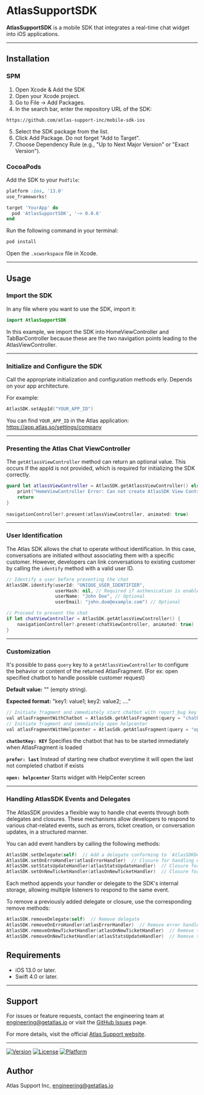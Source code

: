 # AtlasSupportSDK

**AtlasSupportSDK** is a mobile SDK that integrates a real-time chat widget into iOS applications. 

---

## Installation

### SPM

1. Open Xcode & Add the SDK
2. Open your Xcode project.
3. Go to File → Add Packages.
4. In the search bar, enter the repository URL of the SDK:

```
https://github.com/atlas-support-inc/mobile-sdk-ios
```

5. Select the SDK package from the list.
6. Click Add Package. Do not forget "Add to Target".
7. Choose Dependency Rule (e.g., "Up to Next Major Version" or "Exact Version").

### CocoaPods

Add the SDK to your `Podfile`:

```ruby
platform :ios, '13.0'
use_frameworks!

target 'YourApp' do
  pod 'AtlasSupportSDK', '~> 0.0.6'
end
```

Run the following command in your terminal:

```bash
pod install
```

Open the `.xcworkspace` file in Xcode.

---

## Usage

### Import the SDK

In any file where you want to use the SDK, import it:

```swift
import AtlasSupportSDK
```

In this example, we import the SDK into HomeViewController and TabBarController because these are the two navigation points leading to the AtlasViewController.

---

### Initialize and Configure the SDK

Call the appropriate initialization and configuration methods erly. Depends on your app architecture.

For example:

```swift
AtlasSDK.setAppId("YOUR_APP_ID")
```

You can find `YOUR_APP_ID` in the Atlas application: https://app.atlas.so/settings/company

---

### Presenting the Atlas Chat ViewController

The `getAtlassViewController` method can return an optional value. This occurs if the appId is not provided, which is required for initializing the SDK correctly.

```swift
guard let atlassViewController = AtlasSDK.getAtlassViewController() else {
    print("HomeViewController Error: Can not create AtlasSDK View Controller")
    return
}
  
navigationController?.present(atlassViewController, animated: true)
```

---

### User Identification 

The Atlas SDK allows the chat to operate without identification. In this case, conversations are initiated without associating them with a specific customer. However, developers can link conversations to existing customer by calling the `identify` method with a valid user ID.

```swift
// Identify a user before presenting the chat
AtlasSDK.identify(userId: "UNIQUE_USER_IDENTIFIER", 
                  userHash: nil, // Required if authenication is enabled in Atlas Configuration
                  userName: "John Doe", // Optional
                  userEmail: "john.doe@example.com") // Optional

// Proceed to present the chat
if let chatViewController = AtlasSDK.getAtlassViewController() {
    navigationController?.present(chatViewController, animated: true)
}
```

---

### Customization 

It's possible to pass `query` key to a `getAtlassViewController` to configure the behavior or content of the returned AtlasFragment. (For ex: open specified chatbot to handle possible customer request)

**Default value:** "" (empty string).

**Expected format:** "key1: value1; key2: value2; ...."

```swift
// Initiate fragment and immediately start chatbot with report_bug key (chatbotKey: report_bug), or open the last one if exists (prefer: last)
val atlasFragmentWithChatbot = AtlasSdk.getAtlasFragment(query = "chatbotKey: report_bug; prefer: last")
// Initiate fragment and immediately open helpcenter
val atlasFragmentWithHelpcenter = AtlasSdk.getAtlasFragment(query = "open: helpcenter")
```

**`chatbotKey: KEY`** Specifies the chatbot that has to be started immediately when AtlasFragment is loaded

**`prefer: last`** Instead of starting new chatbot everytime it will open the last not completed chatbot if exists

**`open: helpcenter`** Starts widget with HelpCenter screen

---

### Handling AtlasSDK Events and Delegates

The AtlasSDK provides a flexible way to handle chat events through both delegates and closures. These mechanisms allow developers to respond to various chat-related events, such as errors, ticket creation, or conversation updates, in a structured manner.

You can add event handlers by calling the following methods:
```swift 
AtlasSDK.setDelegate(self)  // Add a delegate conforming to `AtlasSDKDelegate`
AtlasSDK.setOnErroHandler(atlasErrorHandler)  // Closure for handling errors
AtlasSDK.setStatsUpdateHandler(atlasStatsUpdateHandler)  // Closure for conversation stats updates
AtlasSDK.setOnNewTicketHandler(atlasOnNewTicketHandler)  // Closure for new ticket creation
```

Each method appends your handler or delegate to the SDK's internal storage, allowing multiple listeners to respond to the same event.

To remove a previously added delegate or closure, use the corresponding remove methods:
```swift
AtlasSDK.removeDelegate(self)  // Remove delegate
AtlasSDK.removeOnErroHandler(atlasErrorHandler)  // Remove error handler
AtlasSDK.removeOnNewTicketHandler(atlasOnNewTicketHandler)  // Remove ticket handler
AtlasSDK.removeOnNewTicketHandler(atlasStatsUpdateHandler)  // Remove stats update handler
```


## Requirements

- iOS 13.0 or later.
- Swift 4.0 or later.

---

## Support

For issues or feature requests, contact the engineering team at [engineering@getatlas.io](mailto:engineering@getatlas.io) or visit the [GitHub Issues](https://github.com/atlas-support-inc/mobile-sdk-ios/issues) page.

For more details, visit the official [Atlas Support website](https://atlas.so).

---

[![Version](https://img.shields.io/cocoapods/v/AtlasSupportSDK.svg?style=flat)](https://cocoapods.org/pods/AtlasSupportSDK)
[![License](https://img.shields.io/cocoapods/l/AtlasSupportSDK.svg?style=flat)](https://cocoapods.org/pods/AtlasSupportSDK)
[![Platform](https://img.shields.io/cocoapods/p/AtlasSupportSDK.svg?style=flat)](https://cocoapods.org/pods/AtlasSupportSDK)

## Author

Atlas Support Inc, engineering@getatlas.io

